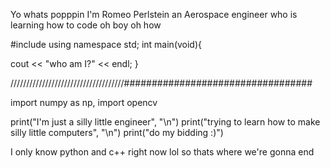 Yo whats popppin I'm Romeo Perlstein an Aerospace engineer who is learning how to code oh boy oh how

#include <iostream>
  using namespace std;
  int main(void){
  
  cout << "who am I?" << endl;
  }
  
  ////////////////////////////////////##################################
 
  import numpy as np, import opencv
  
  print("I'm just a silly little engineer", "\n")
  print("trying to learn how to make silly little computers", "\n")
  print("do my bidding :)")
  
  I only know python and c++ right now lol so thats where we're gonna end
